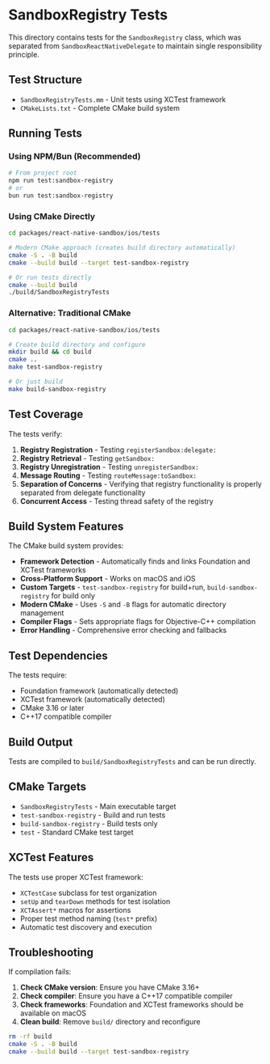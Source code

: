 # SandboxRegistry Tests

This directory contains tests for the `SandboxRegistry` class, which was separated from `SandboxReactNativeDelegate` to maintain single responsibility principle.

## Test Structure

- `SandboxRegistryTests.mm` - Unit tests using XCTest framework
- `CMakeLists.txt` - Complete CMake build system

## Running Tests

### Using NPM/Bun (Recommended)

```bash
# From project root
npm run test:sandbox-registry
# or
bun run test:sandbox-registry
```

### Using CMake Directly

```bash
cd packages/react-native-sandbox/ios/tests

# Modern CMake approach (creates build directory automatically)
cmake -S . -B build
cmake --build build --target test-sandbox-registry

# Or run tests directly
cmake --build build
./build/SandboxRegistryTests
```

### Alternative: Traditional CMake

```bash
cd packages/react-native-sandbox/ios/tests

# Create build directory and configure
mkdir build && cd build
cmake ..
make test-sandbox-registry

# Or just build
make build-sandbox-registry
```

## Test Coverage

The tests verify:

1. **Registry Registration** - Testing `registerSandbox:delegate:`
2. **Registry Retrieval** - Testing `getSandbox:`
3. **Registry Unregistration** - Testing `unregisterSandbox:`
4. **Message Routing** - Testing `routeMessage:toSandbox:`
5. **Separation of Concerns** - Verifying that registry functionality is properly separated from delegate functionality
6. **Concurrent Access** - Testing thread safety of the registry

## Build System Features

The CMake build system provides:

- **Framework Detection** - Automatically finds and links Foundation and XCTest frameworks
- **Cross-Platform Support** - Works on macOS and iOS
- **Custom Targets** - `test-sandbox-registry` for build+run, `build-sandbox-registry` for build only
- **Modern CMake** - Uses `-S` and `-B` flags for automatic directory management
- **Compiler Flags** - Sets appropriate flags for Objective-C++ compilation
- **Error Handling** - Comprehensive error checking and fallbacks

## Test Dependencies

The tests require:
- Foundation framework (automatically detected)
- XCTest framework (automatically detected)
- CMake 3.16 or later
- C++17 compatible compiler

## Build Output

Tests are compiled to `build/SandboxRegistryTests` and can be run directly.

## CMake Targets

- `SandboxRegistryTests` - Main executable target
- `test-sandbox-registry` - Build and run tests
- `build-sandbox-registry` - Build tests only
- `test` - Standard CMake test target

## XCTest Features

The tests use proper XCTest framework:
- `XCTestCase` subclass for test organization
- `setUp` and `tearDown` methods for test isolation
- `XCTAssert*` macros for assertions
- Proper test method naming (`test*` prefix)
- Automatic test discovery and execution

## Troubleshooting

If compilation fails:

1. **Check CMake version**: Ensure you have CMake 3.16+
2. **Check compiler**: Ensure you have a C++17 compatible compiler
3. **Check frameworks**: Foundation and XCTest frameworks should be available on macOS
4. **Clean build**: Remove `build/` directory and reconfigure

```bash
rm -rf build
cmake -S . -B build
cmake --build build --target test-sandbox-registry
``` 